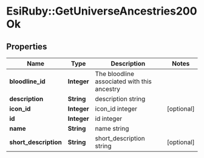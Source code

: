 # EsiRuby::GetUniverseAncestries200Ok

## Properties
Name | Type | Description | Notes
------------ | ------------- | ------------- | -------------
**bloodline_id** | **Integer** | The bloodline associated with this ancestry | 
**description** | **String** | description string | 
**icon_id** | **Integer** | icon_id integer | [optional] 
**id** | **Integer** | id integer | 
**name** | **String** | name string | 
**short_description** | **String** | short_description string | [optional] 


